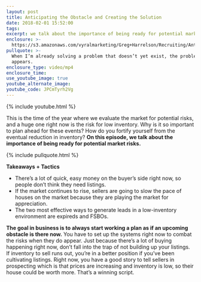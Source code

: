 ```yaml
---
layout: post
title: Anticipating the Obstacle and Creating the Solution
date: 2018-02-01 15:52:00
tags:
excerpt: we talk about the importance of being ready for potential market risks.
enclosure: >-
  https://s3.amazonaws.com/vyralmarketing/Greg+Harrelson/Recruiting/Anticipating+the+Obstacles.mp4
pullquote: >-
  When I’m already solving a problem that doesn’t yet exist, the problem never
  appears.
enclosure_type: video/mp4
enclosure_time:
use_youtube_image: true
youtube_alternate_image:
youtube_code: JPCmTyrh2Vg
---
```


{% include youtube.html %}

This is the time of the year where we evaluate the market for potential risks, and a huge one right now is the risk for low inventory. Why is it so important to plan ahead for these events? How do you fortify yourself from the eventual reduction in inventory? **On this episode, we talk about the importance of being ready for potential market risks.**

{% include pullquote.html %}

**Takeaways + Tactics**

* There’s a lot of quick, easy money on the buyer’s side right now, so people don’t think they need listings.
* If the market continues to rise, sellers are going to slow the pace of houses on the market because they are playing the market for appreciation.
* The two most effective ways to generate leads in a low-inventory environment are expireds and FSBOs.

**The goal in business is to always start working a plan as if an upcoming obstacle is there now.** You have to set up the systems right now to combat the risks when they do appear. Just because there’s a lot of buying happening right now, don’t fall into the trap of not building up your listings. If inventory to sell runs out, you’re in a better position if you’ve been cultivating listings. Right now, you have a good story to tell sellers in prospecting which is that prices are increasing and inventory is low, so their house could be worth more. That’s a winning script.